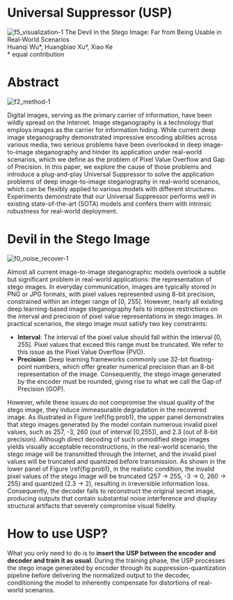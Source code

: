 # Universal Suppressor (USP)

![f5_visualization-1](https://blog-1312258508.cos.ap-shanghai.myqcloud.com/f5_visualization-1.png)
The Devil in the Stego Image: Far from Being Usable in Real-World Scenarios  
Huanqi Wu*, Huangbiao Xu*, Xiao Ke  
\* equal contribution

# Abstract
![f2_method-1](https://blog-1312258508.cos.ap-shanghai.myqcloud.com/f2_method-1.png)

Digital images, serving as the primary carrier of information, have been wildly spread on the Internet. Image steganography is a technology that employs images as the carrier for information hiding. While current deep image steganography demonstrated impressive encoding abilities across various media, two serious problems have been overlooked in deep image-to-image steganography and hinder its application under real-world scenarios, which we define as the problem of Pixel Value Overflow and Gap of Precision. In this paper, we explore the cause of those problems and introduce a plug-and-play Universal Suppressor to solve the application problems of deep image-to-image steganography in real-world scenarios, which can be flexibly applied to various models with different structures. Experiments demonstrate that our Universal Suppressor performs well in existing state-of-the-art (SOTA) models and confers them with intrinsic robustness for real-world deployment.

# Devil in the Stego Image
![f0_noise_recover-1](https://blog-1312258508.cos.ap-shanghai.myqcloud.com/f0_noise_recover-1.png)

Almost all current image-to-image steganographic models overlook a subtle but significant problem in real-world applications: the representation of stego images. In everyday communication, images are typically stored in PNG or JPG formats, with pixel values represented using 8-bit precision, constrained within an integer range of [0, 255]. However, nearly all existing deep learning-based image steganography fails to impose restrictions on the interval and precision of pixel value representations in stego images. In practical scenarios, the stego image must satisfy two key constraints:


- **Interval**: The interval of the pixel value should fall within the interval [0, 255]. Pixel values that exceed this range must be truncated. We refer to this issue as the Pixel Value Overflow (PVO).
- **Precision**: Deep learning frameworks commonly use 32-bit floating-point numbers, which offer greater numerical precision than an 8-bit representation of the image. Consequently, the stego image generated by the encoder must be rounded, giving rise to what we call the Gap of Precision (GOP).


However, while these issues do not compromise the visual quality of the stego image, they induce immeasurable degradation in the recovered image. As illustrated in Figure \ref{fig:prob1}, the upper panel demonstrates that stego images generated by the model contain numerous invalid pixel values, such as 257, -3, 260 (out of interval [0,255]), and 2.3 (out of 8-bit precision). Although direct decoding of such unmodified stego images yields visually acceptable reconstructions, in the real-world scenario, the stego image will be transmitted through the Internet, and the invalid pixel values will be truncated and quantized before transmission. As shown in the lower panel of Figure \ref{fig:prob1}, in the realistic condition, the invalid pixel values of the stego image will be truncated (257 → 255, -3 → 0, 260 → 255) and quantized (2.3 → 2), resulting in irreversible information loss. Consequently, the decoder fails to reconstruct the original secret image, producing outputs that contain substantial noise interference and display structural artifacts that severely compromise visual fidelity.


# How to use USP?
What you only need to do is to **insert the USP between the encoder and decoder and train it as usual**. During the training phase, the USP processes the stego image generated by encoder through its suppression-quantization pipeline before delivering the normalized output to the decoder, conditioning the model to inherently compensate for distortions of real-world scenarios.



